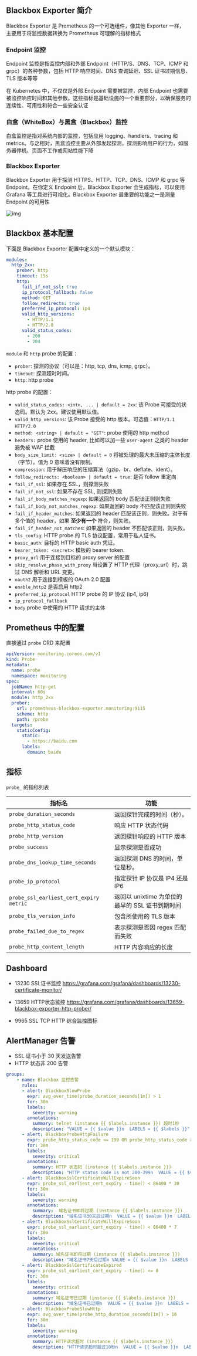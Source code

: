 ## Blackbox Exporter 简介

Blackbox Exporter 是 Prometheus 的一个可选组件，像其他 Exporter 一样， 主要用于将监控数据转换为 Prometheus 可理解的指标格式

### Endpoint 监控

Endpoint 监控是指监控内部和外部 Endpoint（HTTP/S、DNS、TCP、ICMP 和 grpc）的各种参数，包括 HTTP 响应时间、DNS 查询延迟、SSL 证书过期信息、TLS 版本等等

在 Kubernetes 中，不仅仅是外部 Endpoint 需要被监控，内部 Endpoint 也需要被监控响应时间和其他参数。这些指标是基础设施的一个重要部分，以确保服务的连续性、可用性和符合一些安全认证

### 白盒（WhiteBox）与黑盒（Blackbox）监控

白盒监控是指对系统内部的监控，包括应用 logging、handlers、tracing 和 metrics。与之相对，黑盒监控主要从外部发起探测，探测影响用户的行为，如服务器停机、页面不工作或网站性能下降

### Blackbox Exporter

Blackbox Exporter 用于探测 HTTPS、HTTP、TCP、DNS、ICMP 和 grpc 等 Endpoint。在你定义 Endpoint 后，Blackbox Exporter 会生成指标，可以使用 Grafana 等工具进行可视化。Blackbox Exporter 最重要的功能之一是测量 Endpoint 的可用性

![img](./.assets/BlackboxExporter/3a8aac9195094d4dd586eb0b2c404003-exporter.png)

## Blackbox 基本配置

下面是 Blackbox Exporter 配置中定义的一个默认模块：

```yaml
modules:
  http_2xx:
    prober: http
    timeout: 15s  
    http:
      fail_if_not_ssl: true
      ip_protocol_fallback: false
      method: GET
      follow_redirects: true
      preferred_ip_protocol: ip4
      valid_http_versions:
        - HTTP/1.1
        - HTTP/2.0
      valid_status_codes:
        - 200
        - 204
```

`module` 和 `http` probe 的配置：

- `prober`: 探测的协议（可以是：http, tcp, dns, icmp, grpc）。
- `timeout`: 探测超时时间。
- `http`: http probe

http probe 的配置：

- `valid_status_codes: <int>, ... | default = 2xx`: 该 Probe 可接受的状态码。默认为 2xx。建议使用默认值。
- `valid_http_versions`: 该 Probe 接受的 http 版本。可选值：`HTTP/1.1` `HTTP/2.0`
- `method: <string> | default = "GET"`: probe 使用的 http method
- `headers:` probe 使用的 header, 比如可以加一些 `user-agent` 之类的 header 避免被 WAF 拦截
- `body_size_limit: <size> | default = 0` 将被处理的最大未压缩的主体长度（字节）。值为 0 意味着没有限制。
- `compression`: 用于解压响应的压缩算法（gzip、br、deflate、ident）。
- `follow_redirects: <boolean> | default = true`: 是否 follow 重定向
- `fail_if_ssl`: 如果存在 SSL，则探测失败
- `fail_if_not_ssl`: 如果不存在 SSL, 则探测失败
- `fail_if_body_matches_regexp`: 如果返回的 body 匹配该正则则失败
- `fail_if_body_not_matches_regexp`: 如果返回的 body 不匹配该正则则失败
- `fail_if_header_matches`: 如果返回的 header 匹配该正则，则失败。对于有多个值的 header，如果 **至少有一个** 符合，则失败。
- `fail_if_header_not_matches`: 如果返回的 header 不匹配该正则，则失败。
- `tls_config`: HTTP probe 的 TLS 协议配置，常用于私人证书。
- `basic_auth`: 目标的 HTTP basic auth 凭证。
- `bearer_token: <secret>`: 模板的 bearer token.
- `proxy_url` 用于连接到目标的 proxy server 的配置
- `skip_resolve_phase_with_proxy` 当设置了 HTTP 代理（proxy_url）时，跳过 DNS 解析和 URL 变更。
- `oauth2` 用于连接到模板的 OAuth 2.0 配置
- `enable_http2` 是否启用 http2
- `preferred_ip_protocol` HTTP probe 的 IP 协议 (ip4, ip6)
- `ip_protocol_fallback`
- `body` probe 中使用的 HTTP 请求的主体

## Prometheus 中的配置

直接通过 `probe` CRD 来配置

```yaml
apiVersion: monitoring.coreos.com/v1
kind: Probe
metadata:
  name: probe
  namespace: monitoring
spec:
  jobName: http-get
  interval: 60s
  module: http_2xx
  prober:
    url: prometheus-blackbox-exporter.monitoring:9115
    scheme: http
    path: /probe
  targets:
    staticConfig:
      static:
        - https://baidu.com
      labels:
        domain: baidu
```

## 指标

`probe_` 的指标列表

| 指标名                                  | 功能                                            |
| --------------------------------------- | ----------------------------------------------- |
| `probe_duration_seconds`                | 返回探针完成的时间（秒）。                      |
| `probe_http_status_code`                | 响应 HTTP 状态代码                              |
| `probe_http_version`                    | 返回探针响应的 HTTP 版本                        |
| `probe_success`                         | 显示探测是否成功                                |
| `probe_dns_lookup_time_seconds`         | 返回探测 DNS 的时间，单位是秒。                 |
| `probe_ip_protocol`                     | 指定探针 IP 协议是 IP4 还是 IP6                 |
| `probe_ssl_earliest_cert_expiry metric` | 返回以 unixtime 为单位的最早的 SSL 证书到期时间 |
| `probe_tls_version_info`                | 包含所使用的 TLS 版本                           |
| `probe_failed_due_to_regex`             | 表示探测是否因 regex 匹配而失败                 |
| `probe_http_content_length`             | HTTP 内容响应的长度                             |

## Dashboard

- 13230 SSL证书监控 <https://grafana.com/grafana/dashboards/13230-certificate-monitor/>
- 13659 HTTP状态监控 <https://grafana.com/grafana/dashboards/13659-blackbox-exporter-http-prober/>

- 9965 SSL TCP HTTP 综合监控图标

## AlertManager 告警

- SSL 证书小于 30 天发送告警
- HTTP 状态非 200 告警

```yaml
groups:
    - name: Blackbox 监控告警
      rules:
      - alert: BlackboxSlowProbe
        expr: avg_over_time(probe_duration_seconds[1m]) > 1
        for: 30m
        labels:
          severity: warning
        annotations:
          summary: telnet (instance {{ $labels.instance }}) 超时1秒
          description: "VALUE = {{ $value }}n  LABELS = {{ $labels }}"
      - alert: BlackboxProbeHttpFailure
        expr: probe_http_status_code <= 199 OR probe_http_status_code >= 400
        for: 30m
        labels:
          severity: critical
        annotations:
          summary: HTTP 状态码 (instance {{ $labels.instance }})
          description: "HTTP status code is not 200-399n  VALUE = {{ $value }}n  LABELS = {{ $labels }}"
      - alert: BlackboxSslCertificateWillExpireSoon
        expr: probe_ssl_earliest_cert_expiry - time() < 86400 * 30
        for: 30m
        labels:
          severity: warning
        annotations:
          summary:  域名证书即将过期 (instance {{ $labels.instance }})
          description: "域名证书30天后过期n  VALUE = {{ $value }}n  LABELS = {{ $labels }}"
      - alert: BlackboxSslCertificateWillExpireSoon
        expr: probe_ssl_earliest_cert_expiry - time() < 86400 * 7
        for: 30m
        labels:
          severity: critical
        annotations:
          summary: 域名证书即将过期 (instance {{ $labels.instance }})
          description: "域名证书7天后过期n VALUE = {{ $value }}n  LABELS = {{ $labels }}"
      - alert: BlackboxSslCertificateExpired
        expr: probe_ssl_earliest_cert_expiry - time() <= 0
        for: 30m
        labels:
          severity: critical
        annotations:
          summary: 域名证书已过期 (instance {{ $labels.instance }})
          description: "域名证书已过期n  VALUE = {{ $value }}n  LABELS = {{ $labels }}"
      - alert: BlackboxProbeSlowHttp
        expr: avg_over_time(probe_http_duration_seconds[1m]) > 10
        for: 30m
        labels:
          severity: warning
        annotations:
          summary: HTTP请求超时 (instance {{ $labels.instance }})
          description: "HTTP请求超时超过10秒n  VALUE = {{ $value }}n  LABELS = {{ $labels }}"
```

